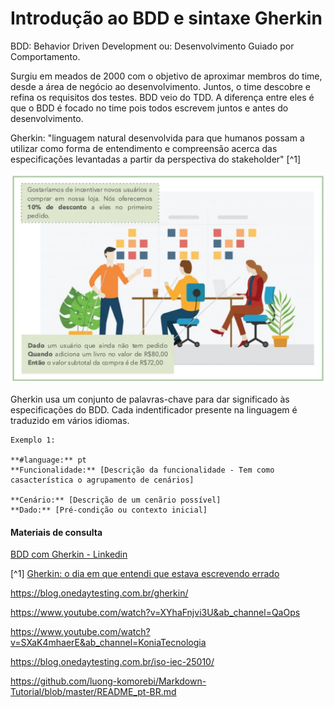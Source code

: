 # Introdução ao BDD e sintaxe Gherkin

BDD: Behavior Driven Development ou: Desenvolvimento Guiado por Comportamento.

Surgiu em meados de 2000 com o objetivo de aproximar membros do time, desde a área de negócio ao desenvolvimento. Juntos, o time descobre e refina os requisitos dos testes.
BDD veio do TDD. A diferença entre eles é que o BDD é focado no time pois todos escrevem juntos e antes do desenvolvimento.

Gherkin: "linguagem natural desenvolvida para que humanos possam a utilizar como forma de entendimento e compreensão acerca das especificações levantadas a partir da perspectiva do stakeholder" [^1]

![equipe com gherkin](/imagens/gherkin-1.jpg)

Gherkin usa um conjunto de palavras-chave para dar significado às especificações do BDD. Cada indentificador presente na linguagem é traduzido em vários idiomas.

    Exemplo 1:

    **#language:** pt
    **Funcionalidade:** [Descrição da funcionalidade - Tem como casacterística o agrupamento de cenários]

    **Cenário:** [Descrição de um cenãrio possível]
    **Dado:** [Pré-condição ou contexto inicial]



#### Materiais de consulta

[BDD com Gherkin - Linkedin](https://www.linkedin.com/pulse/bdd-com-gherkin-v%C3%A2nia-porto-da-silva/?originalSubdomain=pt)

 [^1] [Gherkin: o dia em que entendi que estava escrevendo errado](https://medium.com/revista-tspi/gherkin-o-dia-em-que-entendi-que-estava-escrevendo-errado-220a84520819)

 https://blog.onedaytesting.com.br/gherkin/

 https://www.youtube.com/watch?v=XYhaFnjvi3U&ab_channel=QaOps

 https://www.youtube.com/watch?v=SXaK4mhaerE&ab_channel=KoniaTecnologia

 https://blog.onedaytesting.com.br/iso-iec-25010/


 https://github.com/luong-komorebi/Markdown-Tutorial/blob/master/README_pt-BR.md